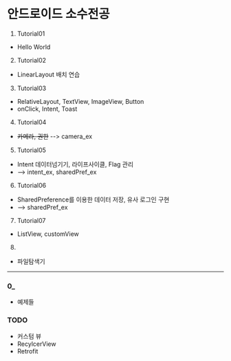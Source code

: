 ﻿# 안드로이드 소수전공

1. Tutorial01
 - Hello World

2. Tutorial02
 - LinearLayout 배치 연습

3. Tutorial03
 - RelativeLayout, TextView, ImageView, Button
 - onClick, Intent, Toast

4. Tutorial04
 - ~~카메라, 권한~~ --> camera_ex

5. Tutorial05
 - Intent 데이터넘기기, 라이프사이클, Flag 관리
 - --> intent_ex, sharedPref_ex

6. Tutorial06
 - SharedPreference를 이용한 데이터 저장, 유사 로그인 구현
 - --> sharedPref_ex

7. Tutorial07
 - ListView, customView

8.
 - 파일탐색기

* * *

### 0_ 
 - 예제들

### TODO
 - 커스텀 뷰
 - RecylcerView
 - Retrofit
